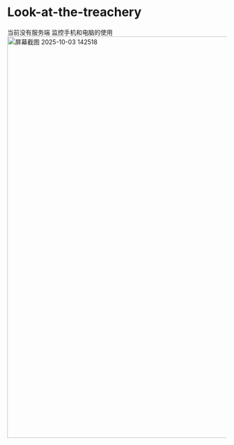 # Look-at-the-treachery
当前没有服务端
监控手机和电脑的使用<img width="1906" height="921" alt="屏幕截图 2025-10-03 142518" src="https://github.com/user-attachments/assets/1b5d5675-8842-4c2d-af8e-e6595519d9be" />

